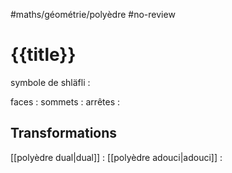 #maths/géométrie/polyèdre #no-review 
# {{title}}
symbole de shläfli : 


faces :
sommets : 
arrêtes : 


## Transformations
[[polyèdre dual|dual]] : 
[[polyèdre adouci|adouci]] : 
